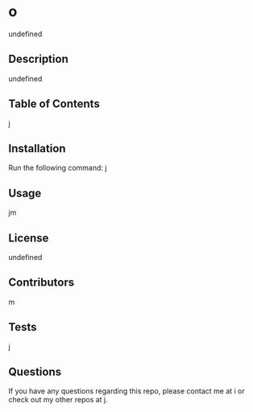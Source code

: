 # o
  undefined

  ## Description
  undefined

  ## Table of Contents
  j

  ## Installation

  Run the following command:  j

  ## Usage
  jm

  ## License
  undefined

  ## Contributors
  m

  ## Tests
  j

  ## Questions
  If you have any questions regarding this repo, please contact me at  i or check out my other repos at [j](https://github.com/undefined).
 

